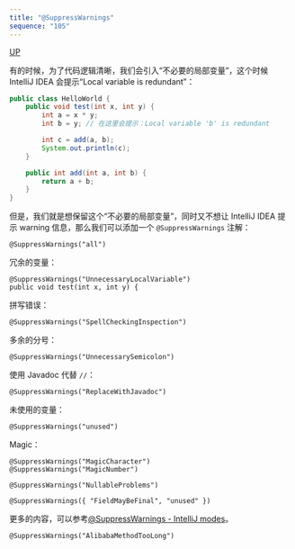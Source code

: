 ```yaml
---
title: "@SuppressWarnings"
sequence: "105"
---
```


[UP](/intellij-idea.html)


有的时候，为了代码逻辑清晰，我们会引入“不必要的局部变量”，这个时候 IntelliJ IDEA 会提示“Local variable is redundant”：

```java
public class HelloWorld {
    public void test(int x, int y) {
        int a = x * y;
        int b = y; // 在这里会提示：Local variable 'b' is redundant

        int c = add(a, b);
        System.out.println(c);
    }

    public int add(int a, int b) {
        return a + b;
    }
}
```

但是，我们就是想保留这个“不必要的局部变量”，同时又不想让 IntelliJ IDEA 提示 warning 信息，那么我们可以添加一个 `@SuppressWarnings` 注解：



```text
@SuppressWarnings("all")
```

冗余的变量：

```text
@SuppressWarnings("UnnecessaryLocalVariable")
public void test(int x, int y) {
```

拼写错误：

```text
@SuppressWarnings("SpellCheckingInspection")
```

多余的分号：

```text
@SuppressWarnings("UnnecessarySemicolon")
```

使用 Javadoc 代替 `//`：

```text
@SuppressWarnings("ReplaceWithJavadoc")
```

未使用的变量：

```text
@SuppressWarnings("unused")
```

Magic：

```text
@SuppressWarnings("MagicCharacter")
@SuppressWarnings("MagicNumber")
```

```text
@SuppressWarnings("NullableProblems")
```

```text
@SuppressWarnings({ "FieldMayBeFinal", "unused" })
```

更多的内容，可以参考[@SuppressWarnings - IntelliJ modes](https://gist.github.com/vegaasen/157fbc6dce8545b7f12c)。

```text
@SuppressWarnings("AlibabaMethodTooLong")
```
